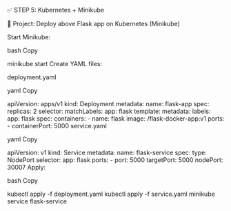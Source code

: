 ✅ STEP 5: Kubernetes + Minikube

🔧 Project: Deploy above Flask app on Kubernetes (Minikube)

Start Minikube:

bash
Copy

minikube start
Create YAML files:

deployment.yaml

yaml
Copy

apiVersion: apps/v1
kind: Deployment
metadata:
  name: flask-app
spec:
  replicas: 2
  selector:
    matchLabels:
      app: flask
  template:
    metadata:
      labels:
        app: flask
    spec:
      containers:
      - name: flask
        image: <your-dockerhub-username>/flask-docker-app:v1
        ports:
        - containerPort: 5000
service.yaml

yaml
Copy

apiVersion: v1
kind: Service
metadata:
  name: flask-service
spec:
  type: NodePort
  selector:
    app: flask
  ports:
    - port: 5000
      targetPort: 5000
      nodePort: 30007
Apply:

bash
Copy

kubectl apply -f deployment.yaml
kubectl apply -f service.yaml
minikube service flask-service
